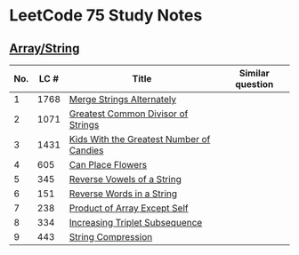 # LeetCode 75 Study Notes


## [Array/String](leetcode_75_1.md)

| No.   | LC # |  Title                                              | Similar question
| ----- | ---- | -------------------------------------------------- | ---------------- |
| 1     | 1768 | [Merge Strings Alternately](leetcode_75_1.md#1768-merge-strings-alternately) |
| 2     | 1071 | [Greatest Common Divisor of Strings](leetcode_75_1.md#1071-greatest-common-divisor-of-strings) |
| 3     | 1431 | [Kids With the Greatest Number of Candies](leetcode_75_1.md#1431-kids-with-the-greatest-number-of-candies) |
| 4     | 605  | [Can Place Flowers](leetcode_75_1.md#605-can-place-flowers) |
| 5     | 345  | [Reverse Vowels of a String](leetcode_75_1.md#345-reverse-vowels-of-a-string) |
| 6     | 151  | [Reverse Words in a String](leetcode_75_1.md#151-reverse-words-in-a-string) |
| 7     | 238  | [Product of Array Except Self](leetcode_75_1.md#238-product-of-array-except-self) |
| 8     | 334  | [Increasing Triplet Subsequence](leetcode_75_1.md#334-increasing-triplet-subsequence) |
| 9     | 443  | [String Compression](leetcode_75_1.md#443-string-compression) |



